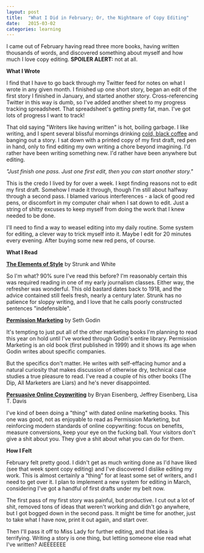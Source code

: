 ```yaml
---
layout: post
title:  "What I Did in February; Or, the Nightmare of Copy Editing"
date:   2015-03-02
categories: learning
---
```


I came out of February having read three more books, having written thousands of words, and discovered something about myself and how much I love copy editing. **SPOILER ALERT:** not at all.

**What I Wrote**

I find that I have to go back through my Twitter feed for notes on what I wrote in any given month. I finished up one short story, began an edit of the first story I finished in January, and started another story. Cross-referencing Twitter in this way is dumb, so I've added another sheet to my progress tracking spreadsheet. That spreadsheet's getting pretty fat, man. I've got lots of progress I want to track!

That old saying "Writers like having written" is hot, boiling garbage. I like writing, and I spent several blissful mornings drinking [cold, black coffee](http://www.blackheartenterprises.com/) and banging out a story. I sat down with a printed copy of my first draft, red pen in hand, only to find editing my own writing a chore beyond imagining. I'd rather have been writing something new. I'd rather have been anywhere but editing.

*"Just finish one pass. Just one first edit, then you can start another story."*

This is the credo I lived by for over a week. I kept finding reasons not to edit my first draft. Somehow I made it through, though I'm still about halfway through a second pass. I blamed various interferences - a lack of good red pens, or discomfort in my computer chair when I sat down to edit. Just a string of shitty excuses to keep myself from doing the work that I knew needed to be done.

I'll need to find a way to weasel editing into my daily routine. Some system for editing, a clever way to trick myself into it. Maybe I edit for 20 minutes every evening. After buying some new red pens, of course.

**What I Read**

**[The Elements of Style](http://www.amazon.com/The-Elements-Style-Fourth-Edition/dp/020530902X)** by Strunk and White

So I'm what? 90% sure I've read this before? I'm reasonably certain this was required reading in one of my early journalism classes. Either way, the refresher was wonderful. This old bastard dates back to 1918, and the advice contained still feels fresh, nearly a century later. Strunk has no patience for sloppy writing, and I love that he calls poorly constructed sentences "indefensible".

**[Permission Marketing](http://www.amazon.com/Permission-Marketing-Turning-Strangers-Customers/dp/0684856360)** by Seth Godin

It's tempting to just put all of the other marketing books I'm planning to read this year on hold until I've worked through Godin's entire library. Permission Marketing is an old book (first published in 1999) and it shows its age when Godin writes about specific companies.

But the specifics don't matter. He writes with self-effacing humor and a natural curiosity that makes discussion of otherwise dry, technical case studies a true pleasure to read. I've read a couple of his other books (The Dip, All Marketers are Liars) and he's never disappointed.

**[Persuasive Online Coypwriting](http://www.amazon.com/Persuasive-Online-Copywriting-Take-Words/dp/0971476993/ref=sr_1_1?s=books&ie=UTF8&qid=1425703297&sr=1-1&keywords=persuasive+online+copywriting)** by Bryan Eisenberg, Jeffrey Eisenberg, Lisa T. Davis

I've kind of been doing a "thing" with dated online marketing books. This one was good, not as enjoyable to read as Permission Marketing, but reinforcing modern standards of online copywriting: focus on benefits, measure conversions, keep your eye on the fucking ball. Your visitors don't give a shit about you. They give a shit about what you can do for them.

**How I Felt**

February felt pretty good. I didn't get as much writing done as I'd have liked (see that week spent copy editing) and I've discovered I dislike editing my work. This is almost certainly a "thing" for at least some set of writers, and I need to get over it. I plan to implement a new system for editing in March, considering I've got a handful of first drafts under my belt now.

The first pass of my first story was painful, but productive. I cut out a lot of shit, removed tons of ideas that weren't working and didn't go anywhere, but I got bogged down in the second pass. It might be time for another, just to take what I have now, print it out again, and start over.

Then I'll pass it off to Miss Lady for further editing, and that idea is terrifying. Writing a story is one thing, but letting someone else read what I've written? AIEEEEEEE